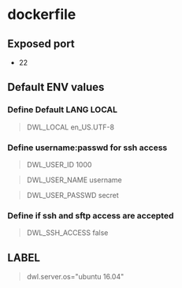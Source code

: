 # dockerfile

## Exposed port

- 22

## Default ENV values

### Define Default LANG LOCAL

> DWL_LOCAL en_US.UTF-8

### Define username:passwd for ssh access

> DWL_USER_ID 1000

> DWL_USER_NAME username

> DWL_USER_PASSWD secret

### Define if ssh and sftp access are accepted

> DWL_SSH_ACCESS false

## LABEL

> dwl.server.os="ubuntu 16.04"
